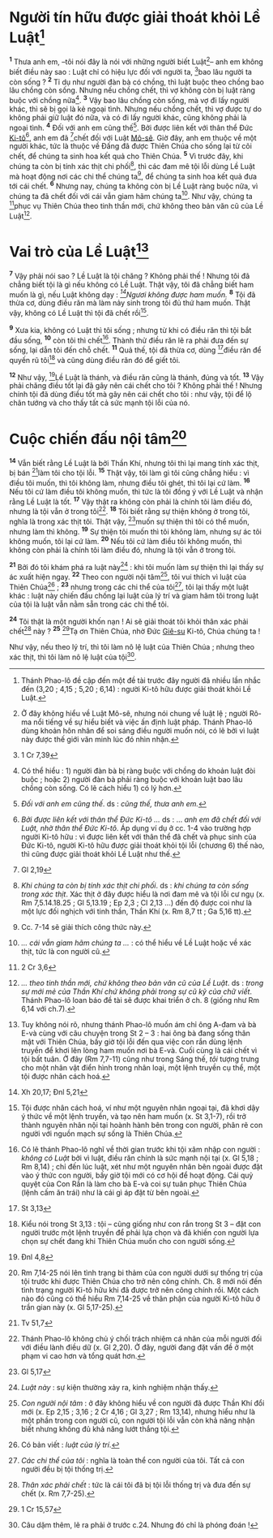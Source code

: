 # Người tín hữu được giải thoát khỏi Lề Luật[^1-39e7d329-1db0-4ffe-b425-f60c2c0777a0]
<sup><b>1</b></sup> Thưa anh em, –tôi nói đây là nói với những người biết Luật[^2-39e7d329-1db0-4ffe-b425-f60c2c0777a0]– anh em không biết điều này sao : Luật chỉ có hiệu lực đối với người ta, [^1@-39e7d329-1db0-4ffe-b425-f60c2c0777a0]bao lâu người ta còn sống ? <sup><b>2</b></sup> Tỉ dụ như người đàn bà có chồng, thì luật buộc theo chồng bao lâu chồng còn sống. Nhưng nếu chồng chết, thì vợ không còn bị luật ràng buộc với chồng nữa[^3-39e7d329-1db0-4ffe-b425-f60c2c0777a0]. <sup><b>3</b></sup> Vậy bao lâu chồng còn sống, mà vợ đi lấy người khác, thì sẽ bị gọi là kẻ ngoại tình. Nhưng nếu chồng chết, thì vợ được tự do không phải giữ luật đó nữa, và có đi lấy người khác, cũng không phải là ngoại tình. <sup><b>4</b></sup> Đối với anh em cũng thế[^4-39e7d329-1db0-4ffe-b425-f60c2c0777a0]. Bởi được liên kết với thân thể Đức [Ki-tô]()[^5-39e7d329-1db0-4ffe-b425-f60c2c0777a0], anh em đã [^2@-39e7d329-1db0-4ffe-b425-f60c2c0777a0]chết đối với Luật [Mô-sê](). Giờ đây, anh em thuộc về một người khác, tức là thuộc về Đấng đã được Thiên Chúa cho sống lại từ cõi chết, để chúng ta sinh hoa kết quả cho Thiên Chúa. <sup><b>5</b></sup> Vì trước đây, khi chúng ta còn bị tính xác thịt chi phối[^6-39e7d329-1db0-4ffe-b425-f60c2c0777a0], thì các đam mê tội lỗi dùng Lề Luật mà hoạt động nơi các chi thể chúng ta[^7-39e7d329-1db0-4ffe-b425-f60c2c0777a0], để chúng ta sinh hoa kết quả đưa tới cái chết. <sup><b>6</b></sup> Nhưng nay, chúng ta không còn bị Lề Luật ràng buộc nữa, vì chúng ta đã chết đối với cái vẫn giam hãm chúng ta[^8-39e7d329-1db0-4ffe-b425-f60c2c0777a0]. Như vậy, chúng ta [^3@-39e7d329-1db0-4ffe-b425-f60c2c0777a0]phục vụ Thiên Chúa theo tinh thần mới, chứ không theo bản văn cũ của Lề Luật[^9-39e7d329-1db0-4ffe-b425-f60c2c0777a0].

# Vai trò của Lề Luật[^10-39e7d329-1db0-4ffe-b425-f60c2c0777a0]
<sup><b>7</b></sup> Vậy phải nói sao ? Lề Luật là tội chăng ? Không phải thế ! Nhưng tôi đã chẳng biết tội là gì nếu không có Lề Luật. Thật vậy, tôi đã chẳng biết ham muốn là gì, nếu Luật không dạy : *[^4@-39e7d329-1db0-4ffe-b425-f60c2c0777a0]Ngươi không được ham muốn.* <sup><b>8</b></sup> Tội đã thừa cơ, dùng điều răn mà làm nảy sinh trong tôi đủ thứ ham muốn. Thật vậy, không có Lề Luật thì tội đã chết rồi[^11-39e7d329-1db0-4ffe-b425-f60c2c0777a0].

<sup><b>9</b></sup> Xưa kia, không có Luật thì tôi sống ; nhưng từ khi có điều răn thì tội bắt đầu sống, <sup><b>10</b></sup> còn tôi thì chết[^12-39e7d329-1db0-4ffe-b425-f60c2c0777a0]. Thành thử điều răn lẽ ra phải đưa đến sự sống, lại dẫn tôi đến chỗ chết. <sup><b>11</b></sup> Quả thế, tội đã thừa cơ, dùng [^5@-39e7d329-1db0-4ffe-b425-f60c2c0777a0]điều răn để quyến rũ tôi[^13-39e7d329-1db0-4ffe-b425-f60c2c0777a0] và cũng dùng điều răn đó để giết tôi.

<sup><b>12</b></sup> Như vậy, [^6@-39e7d329-1db0-4ffe-b425-f60c2c0777a0]Lề Luật là thánh, và điều răn cũng là thánh, đúng và tốt. <sup><b>13</b></sup> Vậy phải chăng điều tốt lại đã gây nên cái chết cho tôi ? Không phải thế ! Nhưng chính tội đã dùng điều tốt mà gây nên cái chết cho tôi : như vậy, tội để lộ chân tướng và cho thấy tất cả sức mạnh tội lỗi của nó.

# Cuộc chiến đấu nội tâm[^14-39e7d329-1db0-4ffe-b425-f60c2c0777a0]
<sup><b>14</b></sup> Vẫn biết rằng Lề Luật là bởi Thần Khí, nhưng tôi thì lại mang tính xác thịt, bị bán [^7@-39e7d329-1db0-4ffe-b425-f60c2c0777a0]làm tôi cho tội lỗi. <sup><b>15</b></sup> Thật vậy, tôi làm gì tôi cũng chẳng hiểu : vì điều tôi muốn, thì tôi không làm, nhưng điều tôi ghét, thì tôi lại cứ làm. <sup><b>16</b></sup> Nếu tôi cứ làm điều tôi không muốn, thì tức là tôi đồng ý với Lề Luật và nhận rằng Lề Luật là tốt. <sup><b>17</b></sup> Vậy thật ra không còn phải là chính tôi làm điều đó, nhưng là tội vẫn ở trong tôi[^15-39e7d329-1db0-4ffe-b425-f60c2c0777a0]. <sup><b>18</b></sup> Tôi biết rằng sự thiện không ở trong tôi, nghĩa là trong xác thịt tôi. Thật vậy, [^8@-39e7d329-1db0-4ffe-b425-f60c2c0777a0]muốn sự thiện thì tôi có thể muốn, nhưng làm thì không. <sup><b>19</b></sup> Sự thiện tôi muốn thì tôi không làm, nhưng sự ác tôi không muốn, tôi lại cứ làm. <sup><b>20</b></sup> Nếu tôi cứ làm điều tôi không muốn, thì không còn phải là chính tôi làm điều đó, nhưng là tội vẫn ở trong tôi.

<sup><b>21</b></sup> Bởi đó tôi khám phá ra luật này[^16-39e7d329-1db0-4ffe-b425-f60c2c0777a0] : khi tôi muốn làm sự thiện thì lại thấy sự ác xuất hiện ngay. <sup><b>22</b></sup> Theo con người nội tâm[^17-39e7d329-1db0-4ffe-b425-f60c2c0777a0], tôi vui thích vì luật của Thiên Chúa[^18-39e7d329-1db0-4ffe-b425-f60c2c0777a0] ; <sup><b>23</b></sup> nhưng trong các chi thể của tôi[^19-39e7d329-1db0-4ffe-b425-f60c2c0777a0], tôi lại thấy một luật khác : luật này chiến đấu chống lại luật của lý trí và giam hãm tôi trong luật của tội là luật vẫn nằm sẵn trong các chi thể tôi.

<sup><b>24</b></sup> Tôi thật là một người khốn nạn ! Ai sẽ giải thoát tôi khỏi thân xác phải chết[^20-39e7d329-1db0-4ffe-b425-f60c2c0777a0] này ? <sup><b>25</b></sup> [^9@-39e7d329-1db0-4ffe-b425-f60c2c0777a0]Tạ ơn Thiên Chúa, nhờ Đức [Giê-su]() Ki-tô, Chúa chúng ta !

Như vậy, nếu theo lý trí, thì tôi làm nô lệ luật của Thiên Chúa ; nhưng theo xác thịt, thì tôi làm nô lệ luật của tội[^21-39e7d329-1db0-4ffe-b425-f60c2c0777a0].

[^1-39e7d329-1db0-4ffe-b425-f60c2c0777a0]: Thánh Phao-lô đề cập đến một đề tài trước đây người đã nhiều lần nhắc đến (3,20 ; 4,15 ; 5,20 ; 6,14) : người Ki-tô hữu được giải thoát khỏi Lề Luật.
[^2-39e7d329-1db0-4ffe-b425-f60c2c0777a0]: Ở đây không hiểu về Luật Mô-sê, nhưng nói chung về luật lệ ; người Rô-ma nổi tiếng về sự hiểu biết và việc ấn định luật pháp. Thánh Phao-lô dùng khoản hôn nhân để soi sáng điều người muốn nói, có lẽ bởi vì luật này được thế giới văn minh lúc đó nhìn nhận.
[^3-39e7d329-1db0-4ffe-b425-f60c2c0777a0]: Có thể hiểu : 1) người đàn bà bị ràng buộc với chồng do khoản luật đòi buộc ; hoặc 2) người đàn bà phải ràng buộc với khoản luật bao lâu chồng còn sống. Có lẽ cách hiểu 1) có lý hơn.
[^4-39e7d329-1db0-4ffe-b425-f60c2c0777a0]: *Đối với anh em cũng thế*. ds : *cũng thế, thưa anh em.*
[^5-39e7d329-1db0-4ffe-b425-f60c2c0777a0]: *Bởi được liên kết với thân thể Đức Ki-tô ...* ds : ... *anh em đã chết đối với Luật, nhờ thân thể Đức Ki-tô*. Áp dụng ví dụ ở cc. 1-4 vào trường hợp người Ki-tô hữu : vì được liên kết với thân thể đã chết và phục sinh của Đức Ki-tô, người Ki-tô hữu được giải thoát khỏi tội lỗi (chương 6) thế nào, thì cũng được giải thoát khỏi Lề Luật như thế.
[^6-39e7d329-1db0-4ffe-b425-f60c2c0777a0]: *Khi chúng ta còn bị tính xác thịt chi phối*. ds : *khi chúng ta còn sống trong xác thịt*. Xác thịt ở đây được hiểu là nơi đam mê và tội lỗi cư ngụ (x. Rm 7,5.14.18.25 ; Gl 5,13.19 ; Ep 2,3 ; Cl 2,13 ...) đến độ được coi như là một lực đối nghịch với tinh thần, Thần Khí (x. Rm 8,7 tt ; Ga 5,16 tt).
[^7-39e7d329-1db0-4ffe-b425-f60c2c0777a0]: Cc. 7-14 sẽ giải thích công thức này.
[^8-39e7d329-1db0-4ffe-b425-f60c2c0777a0]: *... cái vẫn giam hãm chúng ta ...* : có thể hiểu về Lề Luật hoặc về xác thịt, tức là con người cũ.
[^9-39e7d329-1db0-4ffe-b425-f60c2c0777a0]: *... theo tinh thần mới, chứ không theo bản văn cũ của Lề Luật*. ds : *trong sự mới mẻ của Thần Khí chứ không phải trong sự cũ kỹ của chữ viết*. Thánh Phao-lô loan báo đề tài sẽ được khai triển ở ch. 8 (giống như Rm 6,14 với ch.7).
[^10-39e7d329-1db0-4ffe-b425-f60c2c0777a0]: Tuy không nói rõ, nhưng thánh Phao-lô muốn ám chỉ ông A-đam và bà E-và cùng với câu chuyện trong St 2 – 3 : hai ông bà đang sống thân mật với Thiên Chúa, bấy giờ tội lỗi đến qua việc con rắn dùng lệnh truyền để khơi lên lòng ham muốn nơi bà E-và. Cuối cùng là cái chết vì tội bất tuân. Ở đây (Rm 7,7-11) cũng như trong Sáng thế, *tôi* tượng trưng cho một nhân vật điển hình trong nhân loại, một lệnh truyền cụ thể, một tội được nhân cách hoá.
[^11-39e7d329-1db0-4ffe-b425-f60c2c0777a0]: Tội được nhân cách hoá, ví như một nguyên nhân ngoại tại, đã khơi dậy ý thức về một lệnh truyền, và tạo nên ham muốn (x. St 3,1-7), rồi trở thành nguyên nhân nội tại hoành hành bên trong con người, phân rẽ con người với nguồn mạch sự sống là Thiên Chúa.
[^12-39e7d329-1db0-4ffe-b425-f60c2c0777a0]: Có lẽ thánh Phao-lô nghĩ về thời gian trước khi tội xâm nhập con người : *không có Luật* bởi vì luật, điều răn chính là sức mạnh nội tại (x. Gl 5,18 ; Rm 8,14) ; chỉ đến lúc luật, xét như một nguyên nhân bên ngoài được đặt vào ý thức con người, bấy giờ tội mới có cơ hội để hoạt động. Cái quỷ quyệt của Con Rắn là làm cho bà E-và coi sự tuân phục Thiên Chúa (lệnh cấm ăn trái) như là cái gì áp đặt từ bên ngoài.
[^13-39e7d329-1db0-4ffe-b425-f60c2c0777a0]: Kiểu nói trong St 3,13 : tội – cũng giống như con rắn trong St 3 – đặt con người trước một lệnh truyền để phải lựa chọn và đã khiến con người lựa chọn sự chết đang khi Thiên Chúa muốn cho con người sống.
[^14-39e7d329-1db0-4ffe-b425-f60c2c0777a0]: Rm 7,14-25 nói lên tình trạng bi thảm của con người dưới sự thống trị của tội trước khi được Thiên Chúa cho trở nên công chính. Ch. 8 mới nói đến tình trạng người Ki-tô hữu khi đã được trở nên công chính rồi. Một cách nào đó cũng có thể hiểu Rm 7,14-25 về thân phận của người Ki-tô hữu ở trần gian này (x. Gl 5,17-25).
[^15-39e7d329-1db0-4ffe-b425-f60c2c0777a0]: Thánh Phao-lô không chủ ý chối trách nhiệm cá nhân của mỗi người đối với điều lành điều dữ (x. Gl 2,20). Ở đây, người đang đặt vấn đề ở một phạm vi cao hơn và tổng quát hơn.
[^16-39e7d329-1db0-4ffe-b425-f60c2c0777a0]: *Luật này* : sự kiện thường xảy ra, kinh nghiệm nhận thấy.
[^17-39e7d329-1db0-4ffe-b425-f60c2c0777a0]: *Con người nội tâm* : ở đây không hiểu về con người đã được Thần Khí đổi mới (x. Ep 2,15 ; 3,16 ; 2 Cr 4,16 ; Gl 3,27 ; Rm 13,14), nhưng hiểu như là một phần trong con người cũ, con người tội lỗi vẫn còn khả năng nhận biết nhưng không đủ khả năng lướt thắng tội.
[^18-39e7d329-1db0-4ffe-b425-f60c2c0777a0]: Có bản viết : *luật của lý trí*.
[^19-39e7d329-1db0-4ffe-b425-f60c2c0777a0]: *Các chi thể của tôi* : nghĩa là toàn thể con người của tôi. Tất cả con người đều bị tội thống trị.
[^20-39e7d329-1db0-4ffe-b425-f60c2c0777a0]: *Thân xác phải chết* : tức là cái tôi đã bị tội lỗi thống trị và đưa đến sự chết (x. Rm 7,7-25).
[^21-39e7d329-1db0-4ffe-b425-f60c2c0777a0]: Câu dặm thêm, lẽ ra phải ở trước c.24. Nhưng đó chỉ là phóng đoán !
[^1@-39e7d329-1db0-4ffe-b425-f60c2c0777a0]: 1 Cr 7,39
[^2@-39e7d329-1db0-4ffe-b425-f60c2c0777a0]: Gl 2,19
[^3@-39e7d329-1db0-4ffe-b425-f60c2c0777a0]: 2 Cr 3,6
[^4@-39e7d329-1db0-4ffe-b425-f60c2c0777a0]: Xh 20,17; Đnl 5,21
[^5@-39e7d329-1db0-4ffe-b425-f60c2c0777a0]: St 3,13
[^6@-39e7d329-1db0-4ffe-b425-f60c2c0777a0]: Đnl 4,8
[^7@-39e7d329-1db0-4ffe-b425-f60c2c0777a0]: Tv 51,7
[^8@-39e7d329-1db0-4ffe-b425-f60c2c0777a0]: Gl 5,17
[^9@-39e7d329-1db0-4ffe-b425-f60c2c0777a0]: 1 Cr 15,57